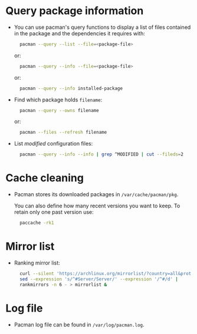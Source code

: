 # Query package information

- You can use pacman's query functions to display a list of files contained in
  the package and the dependencies it requires with:

  ```bash
    pacman --query --list --file=<package-file>
  ```

  or:

  ```bash
    pacman --query --info --file=<package-file>
  ```

  or:


  ```bash
    pacman --query --info installed-package
  ```

- Find which package holds `filename`:

  ```bash
    pacman --query --owns filename
  ```

  or:


  ```bash
    pacman --files --refresh filename
  `````

- List *modified* configuration files:

  ```bash
    pacman --query --info --info | grep ^MODIFIED | cut --fileds=2
  `````

# Cache cleaning

- Pacman stores its downloaded packages in `/var/cache/pacman/pkg`.

  You can also define how many recent versions you want to keep. To retain only
  one past version use:

  ```bash
    paccache -rk1
  ```

# Mirror list

- Ranking mirror list:

  ```bash
    curl --silent 'https://archlinux.org/mirrorlist/?country=all&protocol=https&use_mirror_status=on' |
    sed --expression 's/^#Server/Server/' --expression '/^#/d' |
    rankmirrors -n 6 - > mirrorlist &
  ```
# Log file

- Pacman log file can be found in `/var/log/pacman.log`.
